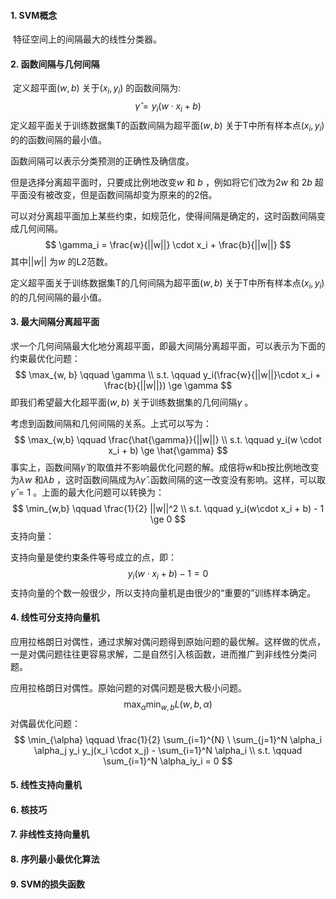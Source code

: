 #### 1. SVM概念

​	特征空间上的间隔最大的线性分类器。

#### 2. 函数间隔与几何间隔

​	定义超平面$(w,b)$ 关于$(x_i, y_i)$ 的函数间隔为:
$$
\hat{\gamma} =y_i (w \cdot x_i + b)
$$
定义超平面关于训练数据集T的函数间隔为超平面$(w, b)$ 关于T中所有样本点$(x_i, y_i)$的的函数间隔的最小值。

函数间隔可以表示分类预测的正确性及确信度。

但是选择分离超平面时，只要成比例地改变$w$ 和 $b$ ，例如将它们改为$2w$ 和 $2b$ 超平面没有被改变，但是函数间隔却变为原来的的2倍。

可以对分离超平面加上某些约束，如规范化，使得间隔是确定的，这时函数间隔变成几何间隔。
$$
\gamma_i = \frac{w}{||w||} \cdot x_i + \frac{b}{||w||}
$$
其中$||w||$ 为$w$ 的L2范数。 

定义超平面关于训练数据集T的几何间隔为超平面$(w, b)$ 关于T中所有样本点$(x_i, y_i)$的的几何间隔的最小值。

#### 3. 最大间隔分离超平面

求一个几何间隔最大化地分离超平面，即最大间隔分离超平面，可以表示为下面的约束最优化问题：
$$
\max_{w, b}  \qquad  \gamma \\
s.t. \qquad y_i(\frac{w}{||w||}\cdot x_i + \frac{b}{||w||}) \ge \gamma
$$
即我们希望最大化超平面$(w,b)$ 关于训练数据集的几何间隔$\gamma$ 。

考虑到函数间隔和几何间隔的关系。上式可以写为：
$$
\max_{w,b} \qquad \frac{\hat{\gamma}}{||w||} \\
 s.t. \qquad y_i(w \cdot x_i + b) \ge \hat{\gamma}
$$
事实上，函数间隔$\hat{\gamma}$ 的取值并不影响最优化问题的解。成倍将w和b按比例地改变为$\lambda w$ 和$\lambda b$ ，这时函数间隔成为$\lambda \hat{\gamma}$ .函数间隔的这一改变没有影响。这样，可以取$\hat{\gamma}=1$ 。上面的最大化问题可以转换为：
$$
\min_{w,b}   \qquad \frac{1}{2} ||w||^2 \\
s.t. \qquad y_i(w\cdot x_i + b) - 1 \ge 0
$$
支持向量：

支持向量是使约束条件等号成立的点，即：
$$
y_i(w \cdot x_i +b) - 1 = 0
$$
支持向量的个数一般很少，所以支持向量机是由很少的“重要的”训练样本确定。

#### 4. 线性可分支持向量机

应用拉格朗日对偶性，通过求解对偶问题得到原始问题的最优解。这样做的优点，一是对偶问题往往更容易求解，二是自然引入核函数，进而推广到非线性分类问题。

应用拉格朗日对偶性。原始问题的对偶问题是极大极小问题。
$$
\max_{\alpha} \min_{w,b} L(w, b, \alpha)
$$
对偶最优化问题：
$$
\min_{\alpha} \qquad \frac{1}{2} \sum_{i=1}^{N} \ \sum_{j=1}^N \alpha_i \alpha_j y_i y_j(x_i \cdot x_j) - \sum_{i=1}^N \alpha_i \\
s.t. \qquad \sum_{i=1}^N \alpha_iy_i = 0
$$

#### 5. 线性支持向量机

#### 6. 核技巧

#### 7. 非线性支持向量机

#### 8. 序列最小最优化算法

#### 9. SVM的损失函数